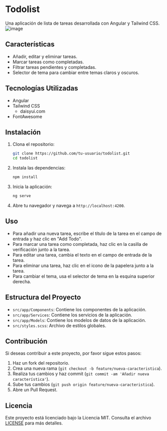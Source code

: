 # Todolist

Una aplicación de lista de tareas desarrollada con Angular y Tailwind CSS.
![image](https://github.com/user-attachments/assets/782567c0-5a33-45ef-9e3c-e32b96eabf29)


## Características

- Añadir, editar y eliminar tareas.
- Marcar tareas como completadas.
- Filtrar tareas pendientes y completadas.
- Selector de tema para cambiar entre temas claros y oscuros.

## Tecnologías Utilizadas

- Angular
- Tailwind CSS
  - daisyui.com
- FontAwesome

## Instalación

1. Clona el repositorio:

   ```bash
   git clone https://github.com/tu-usuario/todolist.git
   cd todolist
   ```

2. Instala las dependencias:

   ```bash
   npm install
   ```

3. Inicia la aplicación:

   ```bash
   ng serve
   ```

4. Abre tu navegador y navega a `http://localhost:4200`.

## Uso

- Para añadir una nueva tarea, escribe el título de la tarea en el campo de entrada y haz clic en "Add Todo".
- Para marcar una tarea como completada, haz clic en la casilla de verificación junto a la tarea.
- Para editar una tarea, cambia el texto en el campo de entrada de la tarea.
- Para eliminar una tarea, haz clic en el icono de la papelera junto a la tarea.
- Para cambiar el tema, usa el selector de tema en la esquina superior derecha.

## Estructura del Proyecto

- `src/app/Components`: Contiene los componentes de la aplicación.
- `src/app/Services`: Contiene los servicios de la aplicación.
- `src/app/Models`: Contiene los modelos de datos de la aplicación.
- `src/styles.scss`: Archivo de estilos globales.

## Contribución

Si deseas contribuir a este proyecto, por favor sigue estos pasos:

1. Haz un fork del repositorio.
2. Crea una nueva rama (`git checkout -b feature/nueva-caracteristica`).
3. Realiza tus cambios y haz commit (`git commit -am 'Añadir nueva característica'`).
4. Sube tus cambios (`git push origin feature/nueva-caracteristica`).
5. Abre un Pull Request.

## Licencia

Este proyecto está licenciado bajo la Licencia MIT. Consulta el archivo [LICENSE](LICENSE) para más detalles.
